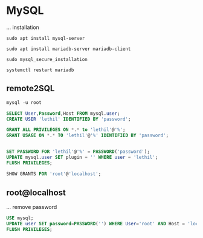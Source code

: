 # MySQL

... installation

```shell
sudo apt install mysql-server

sudo apt install mariadb-server mariadb-client

sudo mysql_secure_installation
```

```shell
systemctl restart mariadb
```


## remote2SQL

```sql
mysql -u root

SELECT User,Password,Host FROM mysql.user;
CREATE USER 'lethil' IDENTIFIED BY 'password';

GRANT ALL PRIVILEGES ON *.* to 'lethil'@'%';
GRANT USAGE ON *.* TO 'lethil'@'%' IDENTIFIED BY 'password';


SET PASSWORD FOR 'lethil'@'%' = PASSWORD('password');
UPDATE mysql.user SET plugin = '' WHERE user = 'lethil';
FLUSH PRIVILEGES;

SHOW GRANTS FOR 'root'@'localhost';
```

## root@localhost

... remove password

```sql
USE mysql;
UPDATE user SET password=PASSWORD('') WHERE User='root' AND Host = 'localhost';
FLUSH PRIVILEGES;
```
